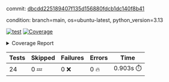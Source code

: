 commit: [dbcdd225189407f135d156880fdcb1dc140f8b41](https://github.com/rcmdnk/inherit-docstring/tree/dbcdd225189407f135d156880fdcb1dc140f8b41)

condition: branch=main, os=ubuntu-latest, python_version=3.13

[![test](https://github.com/rcmdnk/inherit-docstring/actions/workflows/test.yml/badge.svg)](https://github.com/rcmdnk/inherit-docstring/actions/runs/18479154175)
<a href="https://github.com/rcmdnk/inherit-docstring/blob/dbcdd225189407f135d156880fdcb1dc140f8b41/README.md"><img alt="Coverage" src="https://img.shields.io/badge/Coverage-96%25-brightgreen.svg" /></a><details><summary>Coverage Report </summary><table><tr><th>File</th><th>Stmts</th><th>Miss</th><th>Cover</th><th>Missing</th></tr><tbody><tr><td colspan="5"><b>src/inherit_docstring</b></td></tr><tr><td>&nbsp; &nbsp;<a href="https://github.com/rcmdnk/inherit-docstring/blob/dbcdd225189407f135d156880fdcb1dc140f8b41/src/inherit_docstring/__init__.py">\_\_init\_\_.py</a></td><td>8</td><td>2</td><td>75%</td><td><a href="https://github.com/rcmdnk/inherit-docstring/blob/dbcdd225189407f135d156880fdcb1dc140f8b41/src/inherit_docstring/__init__.py#L11-L12">11&ndash;12</a></td></tr><tr><td>&nbsp; &nbsp;<a href="https://github.com/rcmdnk/inherit-docstring/blob/dbcdd225189407f135d156880fdcb1dc140f8b41/src/inherit_docstring/utils.py">utils.py</a></td><td>110</td><td>4</td><td>96%</td><td><a href="https://github.com/rcmdnk/inherit-docstring/blob/dbcdd225189407f135d156880fdcb1dc140f8b41/src/inherit_docstring/utils.py#L19">19</a>, <a href="https://github.com/rcmdnk/inherit-docstring/blob/dbcdd225189407f135d156880fdcb1dc140f8b41/src/inherit_docstring/utils.py#L28">28</a>, <a href="https://github.com/rcmdnk/inherit-docstring/blob/dbcdd225189407f135d156880fdcb1dc140f8b41/src/inherit_docstring/utils.py#L81">81</a>, <a href="https://github.com/rcmdnk/inherit-docstring/blob/dbcdd225189407f135d156880fdcb1dc140f8b41/src/inherit_docstring/utils.py#L149">149</a></td></tr><tr><td><b>TOTAL</b></td><td><b>142</b></td><td><b>6</b></td><td><b>96%</b></td><td>&nbsp;</td></tr></tbody></table></details>

| Tests | Skipped | Failures | Errors | Time |
| ----- | ------- | -------- | -------- | ------------------ |
| 24 | 0 :zzz: | 0 :x: | 0 :fire: | 0.903s :stopwatch: |

